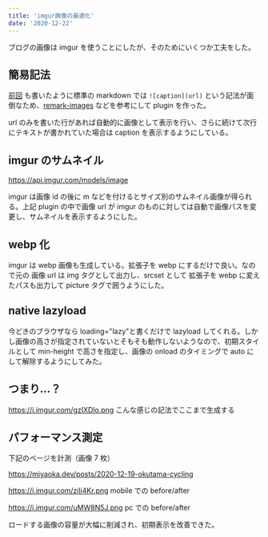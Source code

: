 ```yaml
---
title: 'imgur画像の最適化'
date: '2020-12-22'
---
```


ブログの画像は imgur を使うことにしたが、そのためにいくつか工夫をした。

## 簡易記法

[前回](/posts/2020-12-21-blog-building) も書いたように標準の markdown では `![caption](url)` という記法が面倒なため、[remark-images](https://github.com/remarkjs/remark-images) などを参考にして plugin を作った。

url のみを書いた行があれば自動的に画像として表示を行い、さらに続けて次行にテキストが書かれていた場合は caption を表示するようにしている。

## imgur のサムネイル

https://api.imgur.com/models/image

imgur は画像 id の後に m などを付けるとサイズ別のサムネイル画像が得られる。上記 plugin の中で画像 url が imgur のものに対しては自動で画像パスを変更し、サムネイルを表示するようにした。

## webp 化

imgur は webp 画像も生成している。拡張子を webp にするだけで良い。なので元の 画像 url は img タグとして出力し、srcset として 拡張子を webp に変えたパスも出力して picture タグで囲うようにした。

## native lazyload

今どきのブラウザなら loading="lazy"と書くだけで lazyload してくれる。しかし画像の高さが指定されていないとそもそも動作しないようなので、初期スタイルとして min-height で高さを指定し、画像の onload のタイミングで auto にして解除するようにしてみた。

## つまり…？

https://i.imgur.com/gzIXDlo.png
こんな感じの記法でここまで生成する

## パフォーマンス測定

下記のページを計測（画像 7 枚）

https://miyaoka.dev/posts/2020-12-19-okutama-cycling

https://i.imgur.com/zili4Kr.png
mobile での before/after

https://i.imgur.com/uMW8N5J.png
pc での before/after

ロードする画像の容量が大幅に削減され、初期表示を改善できた。
